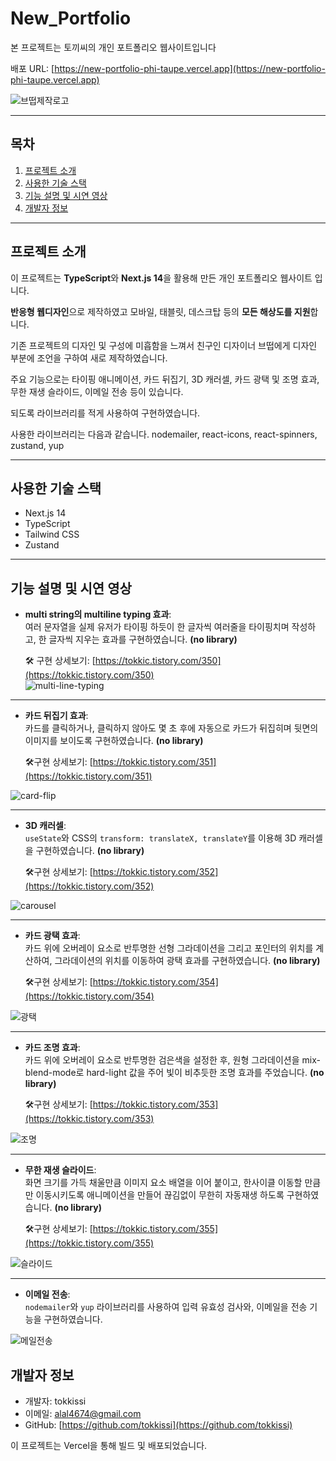 # New\_Portfolio

본 프로젝트는 토끼씨의 개인 포트폴리오 웹사이트입니다

배포 URL: [https://new-portfolio-phi-taupe.vercel.app](https://new-portfolio-phi-taupe.vercel.app)  
  
  
  
  

![브떱제작로고](https://github.com/tokkissi/new_portfolio/assets/53216523/1d2589dc-35b0-4a37-aefc-4336821e705c)

  
  

---

## 목차

1. [프로젝트 소개](#프로젝트-소개)
2. [사용한 기술 스택](#사용한-기술-스택)
3. [기능 설명 및 시연 영상](#기능-설명-및-시연-영상)
4. [개발자 정보](#개발자-정보)

---

## 프로젝트 소개

이 프로젝트는 **TypeScript**와 **Next.js 14**을 활용해 만든 개인 포트폴리오 웹사이트 입니다.  
  
**반응형 웹디자인**으로 제작하였고 모바일, 태블릿, 데스크탑 등의 **모든 해상도를 지원**합니다.  
  
기존 프로젝트의 디자인 및 구성에 미흡함을 느껴서 친구인 디자이너 브떱에게 디자인 부분에 조언을 구하여 새로 제작하였습니다.  
  
주요 기능으로는 타이핑 애니메이션, 카드 뒤집기, 3D 캐러셀, 카드 광택 및 조명 효과, 무한 재생 슬라이드, 이메일 전송 등이 있습니다.  
  
되도록 라이브러리를 적게 사용하여 구현하였습니다.  
  
사용한 라이브러리는 다음과 같습니다. nodemailer, react-icons, react-spinners, zustand, yup

---

## 사용한 기술 스택

-   Next.js 14
-   TypeScript
-   Tailwind CSS
-   Zustand

---

## 기능 설명 및 시연 영상

-   **multi string의 multiline typing 효과**:  
    여러 문자열을 실제 유저가 타이핑 하듯이 한 글자씩 여러줄을 타이핑치며 작성하고, 한 글자씩 지우는 효과를 구현하였습니다. **(no library)**  
      
    🛠️ 구현 상세보기: [https://tokkic.tistory.com/350](https://tokkic.tistory.com/350)  
    ![multi-line-typing](https://github.com/tokkissi/new_portfolio/assets/53216523/999b6d85-4861-4687-b59f-1c98344d3540)

---

-   **카드 뒤집기 효과**:  
    카드를 클릭하거나, 클릭하지 않아도 몇 초 후에 자동으로 카드가 뒤집히며 뒷면의 이미지를 보이도록 구현하였습니다. **(no library)**  
      
    🛠️구현 상세보기: [https://tokkic.tistory.com/351](https://tokkic.tistory.com/351)

![card-flip](https://github.com/tokkissi/new_portfolio/assets/53216523/433bd6dd-ef76-4d4e-b264-df9288796c2c)

---

-   **3D 캐러셀**:  
    `useState`와 CSS의 `transform: translateX, translateY`를 이용해 3D 캐러셀을 구현하였습니다. **(no library)**  
      
    🛠️구현 상세보기: [https://tokkic.tistory.com/352](https://tokkic.tistory.com/352)

![carousel](https://github.com/tokkissi/new_portfolio/assets/53216523/c734195d-88f4-4750-bcc7-f7e5c1ad1a7a)

---

-   **카드 광택 효과**:  
    카드 위에 오버레이 요소로 반투명한 선형 그라데이션을 그리고 포인터의 위치를 계산하여, 그라데이션의 위치를 이동하여 광택 효과를 구현하였습니다. **(no library)**  
      
    🛠️구현 상세보기: [https://tokkic.tistory.com/354](https://tokkic.tistory.com/354)

![광택](https://github.com/tokkissi/new_portfolio/assets/53216523/23b96580-c9fa-4cdb-acc9-3a06718e8332)

---

-   **카드 조명 효과**:  
    카드 위에 오버레이 요소로 반투명한 검은색을 설정한 후, 원형 그라데이션을 mix-blend-mode로 hard-light 값을 주어 빛이 비추듯한 조명 효과를 주었습니다. **(no library)**  
      
    🛠️구현 상세보기: [https://tokkic.tistory.com/353](https://tokkic.tistory.com/353)

![조명](https://github.com/tokkissi/new_portfolio/assets/53216523/8f48345b-6467-4506-a460-b2ca74b35679)

---

-   **무한 재생 슬라이드**:  
    화면 크기를 가득 채울만큼 이미지 요소 배열을 이어 붙이고, 한사이클 이동할 만큼만 이동시키도록 애니메이션을 만들어 끊김없이 무한히 자동재생 하도록 구현하였습니다. **(no library)**  
      
    🛠️구현 상세보기: [https://tokkic.tistory.com/355](https://tokkic.tistory.com/355)

![슬라이드](https://github.com/tokkissi/new_portfolio/assets/53216523/8aed8d96-26fa-48ef-8a9f-75c6538409b9)

---

-   **이메일 전송**:  
    `nodemailer`와 `yup` 라이브러리를 사용하여 입력 유효성 검사와, 이메일을 전송 기능을 구현하였습니다.  
      
    

![메일전송](https://github.com/tokkissi/new_portfolio/assets/53216523/6103edcd-4859-4d3f-9568-41cc818445b8)

  
  

## 개발자 정보

-   개발자: tokkissi
-   이메일: [alal4674@gmail.com](mailto:alal4674@gmail.com)
-   GitHub: [https://github.com/tokkissi](https://github.com/tokkissi)

이 프로젝트는 Vercel을 통해 빌드 및 배포되었습니다.
